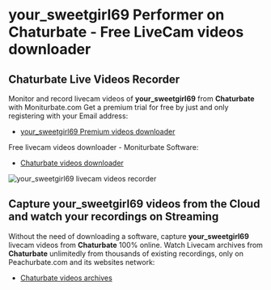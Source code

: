 # your_sweetgirl69 Performer on Chaturbate - Free LiveCam videos downloader

## Chaturbate Live Videos Recorder

Monitor and record livecam videos of **your_sweetgirl69** from **Chaturbate** with Moniturbate.com
Get a premium trial for free by just and only registering with your Email address:
* [your_sweetgirl69 Premium videos downloader](https://moniturbate.com/request-demo-licence-key.html)

Free livecam videos downloader - Moniturbate Software:
* [Chaturbate videos downloader](https://moniturbate.com/moniturbate-download-software.html)

![your_sweetgirl69 livecam videos recorder](https://peachurnet.com/templates/moniturbate-software.png)


## Capture your_sweetgirl69 videos from the Cloud and watch your recordings on Streaming

Without the need of downloading a software, capture **your_sweetgirl69** livecam videos from **Chaturbate** 100% online.
Watch Livecam archives from **Chaturbate** unlimitedly from thousands of existing recordings, only on Peachurbate.com and its websites network:
* [Chaturbate videos archives](https://peachurnet.com/)